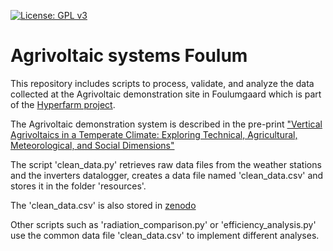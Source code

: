 [![License: GPL v3](https://img.shields.io/badge/License-GPLv3-blue.svg)](https://www.gnu.org/licenses/gpl-3.0)

# Agrivoltaic systems Foulum


This repository includes scripts to process, validate, and analyze the data collected at the Agrivoltaic demonstration site in Foulumgaard which is part of the [Hyperfarm project](https://hyperfarm.eu/).

The Agrivoltaic demonstration system is described in the pre-print ["Vertical Agrivoltaics in a Temperate Climate: Exploring Technical, Agricultural, Meteorological, and Social Dimensions"](https://www.researchsquare.com/article/rs-5358908/v1)

The script 'clean_data.py' retrieves raw data files from the weather stations and the inverters datalogger, creates a data file named 'clean_data.csv' and stores it in the folder 'resources'. 

The 'clean_data.csv' is also stored in [zenodo](https://zenodo.org/records/14017975)

Other scripts such as 'radiation_comparison.py' or 'efficiency_analysis.py' use the common data file 'clean_data.csv' to implement different analyses. 
